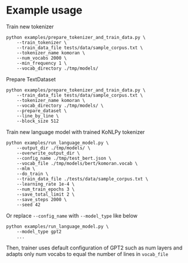 # Example usage

Train new tokenizer

```
python examples/prepare_tokenizer_and_train_data.py \
    --train_tokenizer \
    --train_data_file tests/data/sample_corpus.txt \
    --tokenizer_name komoran \
    --num_vocabs 2000 \
    --min_frequency 1 \
    --vocab_directory ./tmp/models/
```

Prepare TextDataset

```
python examples/prepare_tokenizer_and_train_data.py \
    --train_data_file tests/data/sample_corpus.txt \
    --tokenizer_name komoran \
    --vocab_directory ./tmp/models/ \
    --prepare_dataset \
    --line_by_line \
    --block_size 512
```

Train new language model with trained KoNLPy tokenizer

```
python examples/run_language_model.py \
    --output_dir ./tmp/models/ \
    --overwrite_output_dir \
    --config_name ./tmp/test_bert.json \
    --vocab_file ./tmp/models/bert/komoran.vocab \
    --mlm \
    --do_train \
    --train_data_file ./tests/data/sample_corpus.txt \
    --learning_rate 1e-4 \
    --num_train_epochs 3 \
    --save_total_limit 2 \
    --save_steps 2000 \
    --seed 42
```

Or replace `--config_name` with `--model_type` like below

```
python examples/run_language_model.py \
    --model_type gpt2
    ...
```

Then, trainer uses default configuration of GPT2 such as num layers and adapts only num vocabs to equal the number of lines in `vocab_file`

